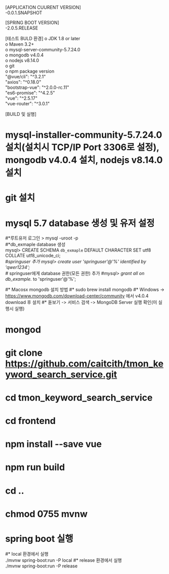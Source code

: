 [APPLICATION CUURENT VERSION] <br>
-0.0.1.SNAPSHOT

[SPRING BOOT VERSION] <br>
-2.0.5.RELEASE

[테스트 BULD 환경]
o JDK 1.8 or later<br>
o Maven 3.2+<br>
o mysql-server-community-5.7.24.0<br>
o mongodb v4.0.4<br>
o nodejs v8.14.0<br>
o git<br>
o npm package version<br>
"@vue/cli": "^3.2.1"<br>
"axios": "^0.18.0"<br>
"bootstrap-vue": "^2.0.0-rc.11"<br>
"es6-promise": "^4.2.5"<br>
"vue": "^2.5.17"<br>
"vue-router": "^3.0.1"<br>

[BUILD 및 실행]
# mysql-installer-community-5.7.24.0 설치(설치시 TCP/IP Port 3306로 설정), mongodb v4.0.4 설치, nodejs v8.14.0 설치
# git 설치
# mysql 5.7 database 생성 및 유저 설정
#*루트유저 로그인  > mysql -uroot -p <br>
#*db_exmaple database 생성 <br>
mysql> CREATE SCHEMA `db_exmaple` DEFAULT CHARACTER SET utf8 COLLATE utf8_unicode_ci; <br>
#*springuser 추가 mysql> create user 'springuser'@'%' identified by 'qwer1234'; <br>
#* springuser에게 database 권한(모든 권한) 추가 #*mysql> grant all on db_example.* to 'springuser'@'%'; <br>

#* Macosx mongodb 설치 방법 
#* sudo brew install mongodb
#* Windows -> https://www.mongodb.com/download-center/community 에서 v4.0.4 download 후 설치
#* 돋보기 -> 서비스 검색 -> MongoDB Server 실행 확인(미 실행시 실행)
# mongod 

# git clone https://github.com/caitcith/tmon_keyword_search_service.git
# cd tmon_keyword_search_service
# cd frontend
# npm install --save vue
# npm run build
# cd ..
# chmod 0755 mvnw
# spring boot 실행
#* local 환경에서 실행 <br>
./mvnw spring-boot:run -P local 
#* release 환경에서 실행 <br>
./mvnw spring-boot:run -P release 

